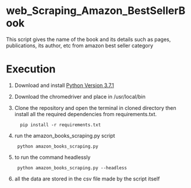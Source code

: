 # web_Scraping_Amazon_BestSellerBook
This script gives the name of the book and its details such as pages, publications, its author, etc from amazon best seller category

# Execution

1) Download and install [Python Version 3.7.1](https://www.python.org/downloads/release/python-371/)
2) Download the chromedriver and place in /usr/local/bin 

3) Clone the repository and open the terminal in cloned directory then install all the required dependencies from requirements.txt.
    
         pip install -r requirements.txt 

4) run the amazon_books_scraping.py script 

        python amazon_books_scraping.py

5) to run the command headlessly

        python amazon_books_scraping.py --headless
        
6) all the data are stored  in the csv file made by the script itself
        
   
 
    
 
